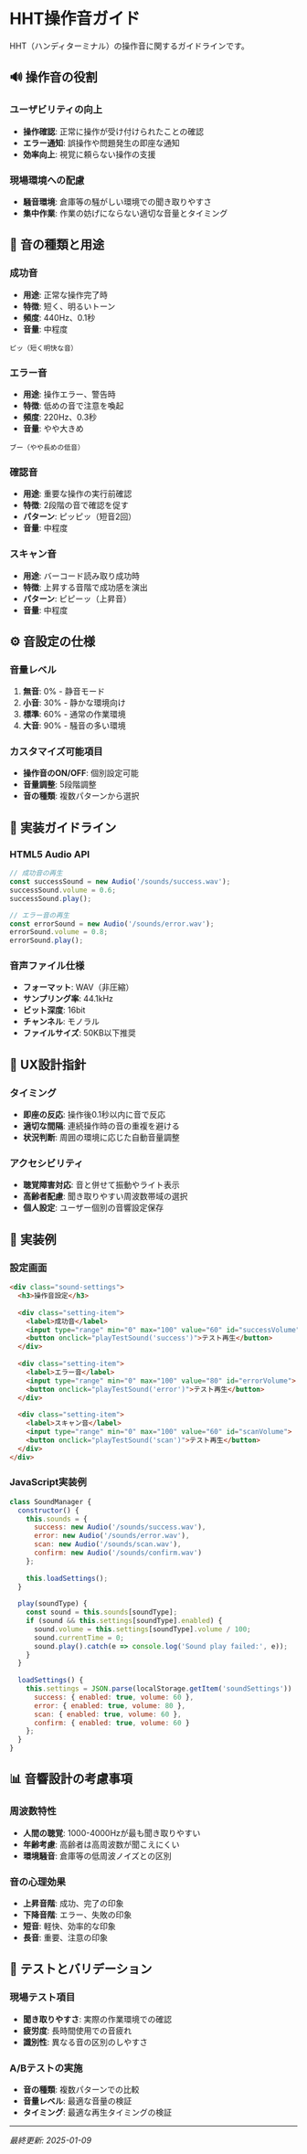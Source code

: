 # HHT操作音ガイド

HHT（ハンディターミナル）の操作音に関するガイドラインです。

## 🔊 操作音の役割

### ユーザビリティの向上
- **操作確認**: 正常に操作が受け付けられたことの確認
- **エラー通知**: 誤操作や問題発生の即座な通知
- **効率向上**: 視覚に頼らない操作の支援

### 現場環境への配慮
- **騒音環境**: 倉庫等の騒がしい環境での聞き取りやすさ
- **集中作業**: 作業の妨げにならない適切な音量とタイミング

## 🎵 音の種類と用途

### 成功音
- **用途**: 正常な操作完了時
- **特徴**: 短く、明るいトーン
- **頻度**: 440Hz、0.1秒
- **音量**: 中程度

```
ピッ（短く明快な音）
```

### エラー音
- **用途**: 操作エラー、警告時
- **特徴**: 低めの音で注意を喚起
- **頻度**: 220Hz、0.3秒
- **音量**: やや大きめ

```
ブー（やや長めの低音）
```

### 確認音
- **用途**: 重要な操作の実行前確認
- **特徴**: 2段階の音で確認を促す
- **パターン**: ピッピッ（短音2回）
- **音量**: 中程度

### スキャン音
- **用途**: バーコード読み取り成功時
- **特徴**: 上昇する音階で成功感を演出
- **パターン**: ピピーッ（上昇音）
- **音量**: 中程度

## ⚙️ 音設定の仕様

### 音量レベル
1. **無音**: 0% - 静音モード
2. **小音**: 30% - 静かな環境向け
3. **標準**: 60% - 通常の作業環境
4. **大音**: 90% - 騒音の多い環境

### カスタマイズ可能項目
- **操作音のON/OFF**: 個別設定可能
- **音量調整**: 5段階調整
- **音の種類**: 複数パターンから選択

## 📱 実装ガイドライン

### HTML5 Audio API
```javascript
// 成功音の再生
const successSound = new Audio('/sounds/success.wav');
successSound.volume = 0.6;
successSound.play();

// エラー音の再生
const errorSound = new Audio('/sounds/error.wav');
errorSound.volume = 0.8;
errorSound.play();
```

### 音声ファイル仕様
- **フォーマット**: WAV（非圧縮）
- **サンプリング率**: 44.1kHz
- **ビット深度**: 16bit
- **チャンネル**: モノラル
- **ファイルサイズ**: 50KB以下推奨

## 🎯 UX設計指針

### タイミング
- **即座の反応**: 操作後0.1秒以内に音で反応
- **適切な間隔**: 連続操作時の音の重複を避ける
- **状況判断**: 周囲の環境に応じた自動音量調整

### アクセシビリティ
- **聴覚障害対応**: 音と併せて振動やライト表示
- **高齢者配慮**: 聞き取りやすい周波数帯域の選択
- **個人設定**: ユーザー個別の音響設定保存

## 🔧 実装例

### 設定画面
```html
<div class="sound-settings">
  <h3>操作音設定</h3>
  
  <div class="setting-item">
    <label>成功音</label>
    <input type="range" min="0" max="100" value="60" id="successVolume">
    <button onclick="playTestSound('success')">テスト再生</button>
  </div>
  
  <div class="setting-item">
    <label>エラー音</label>
    <input type="range" min="0" max="100" value="80" id="errorVolume">
    <button onclick="playTestSound('error')">テスト再生</button>
  </div>
  
  <div class="setting-item">
    <label>スキャン音</label>
    <input type="range" min="0" max="100" value="60" id="scanVolume">
    <button onclick="playTestSound('scan')">テスト再生</button>
  </div>
</div>
```

### JavaScript実装例
```javascript
class SoundManager {
  constructor() {
    this.sounds = {
      success: new Audio('/sounds/success.wav'),
      error: new Audio('/sounds/error.wav'),
      scan: new Audio('/sounds/scan.wav'),
      confirm: new Audio('/sounds/confirm.wav')
    };
    
    this.loadSettings();
  }
  
  play(soundType) {
    const sound = this.sounds[soundType];
    if (sound && this.settings[soundType].enabled) {
      sound.volume = this.settings[soundType].volume / 100;
      sound.currentTime = 0;
      sound.play().catch(e => console.log('Sound play failed:', e));
    }
  }
  
  loadSettings() {
    this.settings = JSON.parse(localStorage.getItem('soundSettings')) || {
      success: { enabled: true, volume: 60 },
      error: { enabled: true, volume: 80 },
      scan: { enabled: true, volume: 60 },
      confirm: { enabled: true, volume: 60 }
    };
  }
}
```

## 📊 音響設計の考慮事項

### 周波数特性
- **人間の聴覚**: 1000-4000Hzが最も聞き取りやすい
- **年齢考慮**: 高齢者は高周波数が聞こえにくい
- **環境騒音**: 倉庫等の低周波ノイズとの区別

### 音の心理効果
- **上昇音階**: 成功、完了の印象
- **下降音階**: エラー、失敗の印象
- **短音**: 軽快、効率的な印象
- **長音**: 重要、注意の印象

## 🧪 テストとバリデーション

### 現場テスト項目
- **聞き取りやすさ**: 実際の作業環境での確認
- **疲労度**: 長時間使用での音疲れ
- **識別性**: 異なる音の区別のしやすさ

### A/Bテストの実施
- **音の種類**: 複数パターンでの比較
- **音量レベル**: 最適な音量の検証
- **タイミング**: 最適な再生タイミングの検証

---

*最終更新: 2025-01-09*